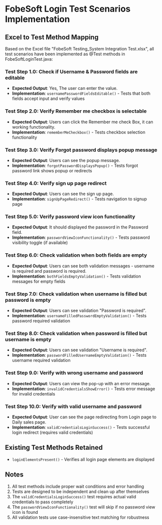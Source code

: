 # FobeSoft Login Test Scenarios Implementation

## Excel to Test Method Mapping

Based on the Excel file "FobeSoft Testing_System Integration Test.xlsx", all test scenarios have been implemented as @Test methods in FobeSoftLoginTest.java:

### Test Step 1.0: Check if Username & Password fields are editable
- **Expected Output**: Yes, The user can enter the value.
- **Implementation**: `usernamePasswordFieldsEditable()` - Tests that both fields accept input and verify values

### Test Step 2.0: Verify Remember me checkbox is selectable
- **Expected Output**: Users can click the Remember me check Box, it can working functionality.
- **Implementation**: `rememberMeCheckbox()` - Tests checkbox selection functionality

### Test Step 3.0: Verify Forgot password displays popup message
- **Expected Output**: Users can see the popup message.
- **Implementation**: `forgotPasswordDisplaysPopup()` - Tests forgot password link shows popup or redirects

### Test Step 4.0: Verify sign up page redirect
- **Expected Output**: Users can see the sign up page.
- **Implementation**: `signUpPageRedirect()` - Tests navigation to signup page

### Test Step 5.0: Verify password view icon functionality
- **Expected Output**: It should displayed the password in the Password field.
- **Implementation**: `passwordViewIconFunctionality()` - Tests password visibility toggle (if available)

### Test Step 6.0: Check validation when both fields are empty
- **Expected Output**: Users can see both validation messages - username is required and password is required.
- **Implementation**: `bothFieldsEmptyValidation()` - Tests validation messages for empty fields

### Test Step 7.0: Check validation when username is filled but password is empty
- **Expected Output**: Users can see validation "Password is required".
- **Implementation**: `usernameFilledPasswordEmptyValidation()` - Tests password required validation

### Test Step 8.0: Check validation when password is filled but username is empty
- **Expected Output**: Users can see validation "Username is required".
- **Implementation**: `passwordFilledUsernameEmptyValidation()` - Tests username required validation

### Test Step 9.0: Verify with wrong username and password
- **Expected Output**: Users can view the pop-up with an error message.
- **Implementation**: `invalidCredentialsShowError()` - Tests error message for invalid credentials

### Test Step 10.0: Verify with valid username and password
- **Expected Output**: User can see the page redirecting from Login page to Daily sales page.
- **Implementation**: `validCredentialsLoginSuccess()` - Tests successful login redirect (requires valid credentials)

## Existing Test Methods Retained

- `loginElementsPresent()` - Verifies all login page elements are displayed

## Notes

1. All test methods include proper wait conditions and error handling
2. Tests are designed to be independent and clean up after themselves
3. The `validCredentialsLoginSuccess()` test requires actual valid credentials to pass completely
4. The `passwordViewIconFunctionality()` test will skip if no password view icon is found
5. All validation tests use case-insensitive text matching for robustness
